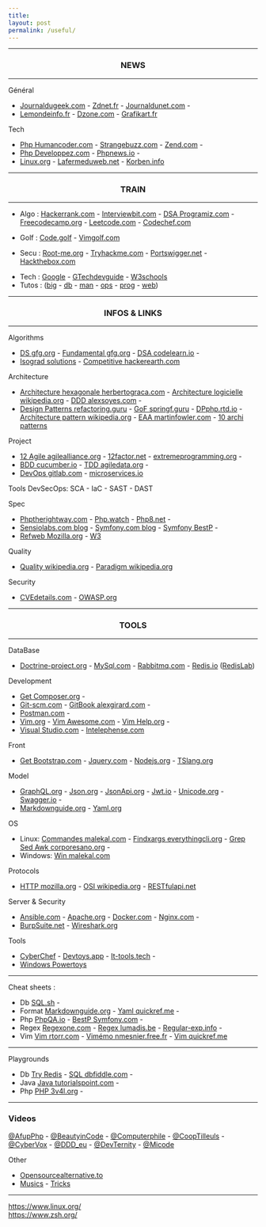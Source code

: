 ```yaml
---
title: 
layout: post
permalink: /useful/
---
```


---
### <center>NEWS</center>
---

Général  
* [Journaldugeek.com](https://www.journaldugeek.com/category/sur-le-web) - [Zdnet.fr](https://www.zdnet.fr) - [Journaldunet.com](https://www.journaldunet.com/web-tech) - 
* [Lemondeinfo.fr](https://www.lemondeinformatique.fr/internet-et-e-business-11.html) - [Dzone.com](https://dzone.com/web-development-programming-tutorials-tools-news) - [Grafikart.fr](https://grafikart.fr/blog)

Tech  
* [Php Humancoder.com](https://news.humancoders.com/t/php) - [Strangebuzz.com](https://www.strangebuzz.com/fr) - [Zend.com](https://www.zend.com/blog) - 
* [Php Developpez.com](https://php.developpez.com) - [Phpnews.io](https://phpnews.io) - 
* [Linux.org](https://linuxfr.org) - [Lafermeduweb.net](https://www.lafermeduweb.net) - [Korben.info](https://korben.info)

---
### <center>TRAIN</center>
---

* Algo : [Hackerrank.com](https://www.hackerrank.com) - [Interviewbit.com](https://www.interviewbit.com/courses/programming) - [DSA Programiz.com](https://www.programiz.com/dsa) - 
[Freecodecamp.org](https://www.freecodecamp.org/learn) - [Leetcode.com](https://leetcode.com/explore) - [Codechef.com](https://www.codechef.com)

* Golf : [Code.golf](https://code.golf) - [Vimgolf.com](https://www.vimgolf.com)

* Secu : [Root-me.org](https://www.root-me.org) - [Tryhackme.com](https://tryhackme.com) - [Portswigger.net](https://portswigger.net/web-security) - [Hackthebox.com](https://www.hackthebox.com)

- Tech : [Google](https://developers.google.com/learn) - [GTechdevguide](https://techdevguide.withgoogle.com) - [W3schools](https://www.w3schools.com)
- Tutos : ([big](https://www.tutorialspoint.com/big_data_tutorials.htm) - [db](https://www.tutorialspoint.com/database_tutorials.htm) - [man](https://www.tutorialspoint.com/management_tutorials.htm) - [ops](https://www.tutorialspoint.com/devops_tutorials.htm) - [prog](https://www.tutorialspoint.com/computer_programming_tutorials.htm) - [web](https://www.tutorialspoint.com/web_development_tutorials.htm))  

  
---
### <center>INFOS & LINKS</center>
---

Algorithms  
* [DS gfg.org](https://www.geeksforgeeks.org/data-structures) - [Fundamental gfg.org](https://www.geeksforgeeks.org/fundamentals-of-algorithms) - [DSA codelearn.io](https://codelearn.io/learning/data-structure-and-algorithms) - 
* [Isograd solutions](https://www.isograd-testingservices.com/FR/solutions-challenges-de-code) - [Competitive hackerearth.com](https://www.hackerearth.com/fr/getstarted-competitive-programming)

Architecture   
* [Architecture hexagonale herbertograca.com](https://herbertograca.com/2017/11/16/explicit-architecture-01-ddd-hexagonal-onion-clean-cqrs-how-i-put-it-all-together) - [Architecture logicielle wikipedia.org](https://en.wikipedia.org/wiki/List_of_software_architecture_styles_and_patterns) - [DDD alexsoyes.com](https://alexsoyes.com/ddd-domain-driven-design) - 
* [Design Patterns refactoring.guru](https://refactoring.guru/fr/design-patterns) - [GoF springf.guru](https://springframework.guru/gang-of-four-design-patterns) - [DPphp.rtd.io](https://designpatternsphp.readthedocs.io) - [Architecture pattern wikipedia.org](https://en.wikipedia.org/wiki/Architectural_pattern) - [EAA martinfowler.com](https://martinfowler.com/eaaCatalog) - [10 archi patterns](https://towardsdatascience.com/10-common-software-architectural-patterns-in-a-nutshell-a0b47a1e9013)

Project
* [12 Agile agilealliance.org](https://www.agilealliance.org/agile101/12-principles-behind-the-agile-manifesto) - 
[12factor.net](https://12factor.net) - [extremeprogramming.org](http://www.extremeprogramming.org) - 
* [BDD cucumber.io](https://cucumber.io/docs/bdd) - [TDD agiledata.org](http://agiledata.org/essays/tdd.html) - 
* [DevOps gitlab.com](https://about.gitlab.com/topics/devops) - [microservices.io](https://microservices.io)
  
Tools DevSecOps: SCA - IaC - SAST - DAST

Spec  
* [Phptherightway.com](https://phptherightway.com) - [Php.watch](https://php.watch/versions) - [Php8.net](https://www.php.net/releases/8.0/en.php) - 
* [Sensiolabs.com blog](https://blog.sensiolabs.com) - [Symfony.com blog](https://symfony.com/blog) - [Symfony BestP](https://symfony.com/doc/current/best_practices.html) - 
* [Refweb Mozilla.org](https://developer.mozilla.org/fr/docs/Web) - [W3](https://www.w3.org)  
  
Quality  
* [Quality wikipedia.org](https://fr.wikipedia.org/wiki/Qualit%C3%A9_logicielle) - [Paradigm wikipedia.org](https://fr.m.wikipedia.org/wiki/Paradigme_(programmation))

Security  
* [CVEdetails.com]([cvedetails.com](https://www.cvedetails.com)) - [OWASP.org](https://owasp.org)

---
### <center>TOOLS</center>
---

DataBase  
* [Doctrine-project.org](https://www.doctrine-project.org) - [MySql.com](https://dev.mysql.com/doc) - [Rabbitmq.com](https://www.rabbitmq.com) - [Redis.io](https://redis.io) ([RedisLab](https://app.redislabs.com))

Development  
* [Get Composer.org](https://getcomposer.org/doc) - 
* [Git-scm.com](https://git-scm.com/doc) - [GitBook alexgirard.com](https://alexgirard.com/git-book) - 
* [Postman.com](https://www.postman.com) -  
* [Vim.org](https://www.vim.org) - [Vim Awesome.com](https://vimawesome.com) - [Vim Help.org](https://vimhelp.org) - 
* [Visual Studio.com](https://code.visualstudio.com/docs) - [Intelephense.com](https://intelephense.com)

Front  
* [Get Bootstrap.com](https://getbootstrap.com/docs) - [Jquery.com](https://api.jquery.com) - [Nodejs.org](https://nodejs.org/en/docs) - [TSlang.org](https://www.typescriptlang.org/docs)

Model  
* [GraphQL.org](https://graphql.org) - [Json.org](https://www.json.org) - [JsonApi.org](https://jsonapi.org) - [Jwt.io](https://jwt.io) - [Unicode.org](https://home.unicode.org) - [Swagger.io](https://swagger.io) - 
* [Markdownguide.org](https://www.markdownguide.org) - [Yaml.org](https://yaml.org)

OS  
+ Linux: [Commandes malekal.com](https://www.malekal.com/liste-des-commandes-linux) - [Findxargs everythingcli.org](https://www.everythingcli.org/find-exec-vs-find-xargs) - [Grep Sed Awk corporesano.org](http://www.corporesano.org/doc-site/grepawksed.html) - 
+ Windows: [Win malekal.com](https://www.malekal.com/liste-commandes-invite-de-commandes-windows)

Protocols  
* [HTTP mozilla.org](https://developer.mozilla.org/fr/docs/Web/HTTP) - [OSI wikipedia.org](https://fr.wikipedia.org/wiki/Mod%C3%A8le_OSI) - [RESTfulapi.net](https://restfulapi.net/hateoas)

Server & Security  
* [Ansible.com](https://www.ansible.com) - [Apache.org](https://httpd.apache.org) - [Docker.com](https://docs.docker.com) - [Nginx.com](https://docs.nginx.com) - 
* [BurpSuite.net](https://portswigger.net/burp) - [Wireshark.org](https://www.wireshark.org)

Tools  
* [CyberChef](https://gchq.github.io/CyberChef) - [Devtoys.app](https://devtoys.app) - [It-tools.tech](https://it-tools.tech) -
* [Windows Powertoys](https://learn.microsoft.com/en-us/windows/powertoys)

- - -
Cheat sheets :
- Db [SQL.sh](https://sql.sh) - 
- Format [Markdownguide.org](https://www.markdownguide.org/cheat-sheet) - [Yaml quickref.me](https://quickref.me/yaml.html) - 
- Php [PhpQA.io](https://phpqa.io) - [BestP Symfony.com](https://symfony.com/doc/current/best_practices.html) - 
- Regex [Regexone.com](https://regexone.com) - [Regex lumadis.be](https://lumadis.be/regex) - [Regular-exp.info](https://www.regular-expressions.info) - 
- Vim [Vim rtorr.com](https://vim.rtorr.com) - [Vimémo nmesnier.free.fr](http://nmesnier.free.fr/vim.html) - [Vim quickref.me](https://quickref.me/vim)

---
Playgrounds
* Db [Try Redis](https://try.redis.io) - [SQL dbfiddle.com](https://www.db-fiddle.com) - 
* Java [Java tutorialspoint.com](https://www.tutorialspoint.com/compile_java_online.php) -
* Php [PHP 3v4l.org](https://3v4l.org) -

---
### Videos  
[@AfupPhp](https://www.youtube.com/@afupPHP) - 
[@BeautyinCode](https://www.youtube.com/@BeautyinCode) - 
[@Computerphile](https://www.youtube.com/@Computerphile) - 
[@CoopTilleuls](https://www.youtube.com/@coopTilleuls) - 
[@CyberVox](https://www.youtube.com/@CyberVox) - 
[@DDD_eu](https://www.youtube.com/@ddd_eu) - 
[@DevTernity](https://www.youtube.com/@DevTernity) - 
[@Micode](https://www.youtube.com/@Micode)
  
Other  
- [Opensourcealternative.to](https://www.opensourcealternative.to)
- [Musics](https://cylmat.github.io/musics) - [Tricks](https://cylmat.github.io/tricks) 

---
https://www.linux.org/  
https://www.zsh.org/
